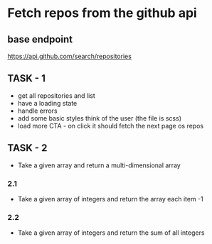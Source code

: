 # Fetch repos from the github api

## base endpoint

https://api.github.com/search/repositories

## TASK - 1

- get all repositories and list
- have a loading state
- handle errors
- add some basic styles think of the user (the file is scss)
- load more CTA - on click it should fetch the next page os repos

## TASK - 2

- Take a given array and return a multi-dimensional array

### 2.1

- Take a given array of integers and return the array each item -1

### 2.2

- Take a given array of integers and return the sum of all integers
